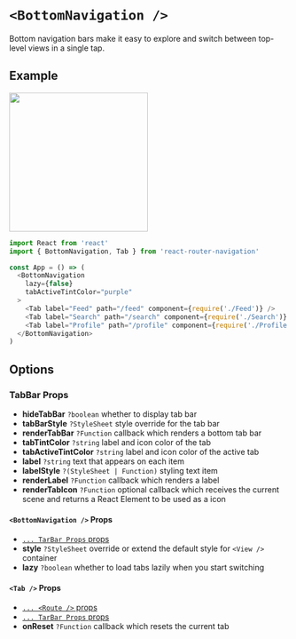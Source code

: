 # ```<BottomNavigation />```
Bottom navigation bars make it easy to explore and switch between top-level views in a single tap.


## Example
<img src="https://raw.githubusercontent.com/LeoLeBras/react-router-navigation/master/docs/bottom-navigation.gif" width="250">

```js
import React from 'react'
import { BottomNavigation, Tab } from 'react-router-navigation'

const App = () => (
  <BottomNavigation
    lazy={false}
    tabActiveTintColor="purple"
  >
    <Tab label="Feed" path="/feed" component={require('./Feed')} />
    <Tab label="Search" path="/search" component={require('./Search')} />
    <Tab label="Profile" path="/profile" component={require('./Profile')} />
  </BottomNavigation>
)
```

## Options

### TabBar Props
* **hideTabBar** ```?boolean``` whether to display tab bar
* **tabBarStyle** ```?StyleSheet``` style override for the tab bar
* **renderTabBar** ```?Function``` callback which renders a bottom tab bar
* **tabTintColor** ```?string``` label and icon color of the tab
* **tabActiveTintColor** ```?string``` label and icon color of the active tab
* **label** ```?string``` text that appears on each item
* **labelStyle** ```?(StyleSheet | Function)``` styling text item
* **renderLabel** ```?Function``` callback which renders a label
* **renderTabIcon** ```?Function``` optional callback which receives the current scene and returns a React Element to be used as a icon

#### ```<BottomNavigation />``` Props
* [```... TarBar Props``` props](https://github.com/LeoLeBras/react-router-navigation/blob/master/docs/BOTTOM_NAVIGATION.md#tabbar-props)
* **style** ```?StyleSheet``` override or extend the default style for ```<View />``` container
* **lazy** ```?boolean``` whether to load tabs lazily when you start switching

#### ```<Tab />``` Props
* [```... <Route />``` props](https://reacttraining.com/react-router/#route)
* [```... TarBar Props``` props](https://github.com/LeoLeBras/react-router-navigation/blob/master/docs/BOTTOM_NAVIGATION.md#tabbar-props)
* **onReset** ```?Function``` callback which resets the current tab
